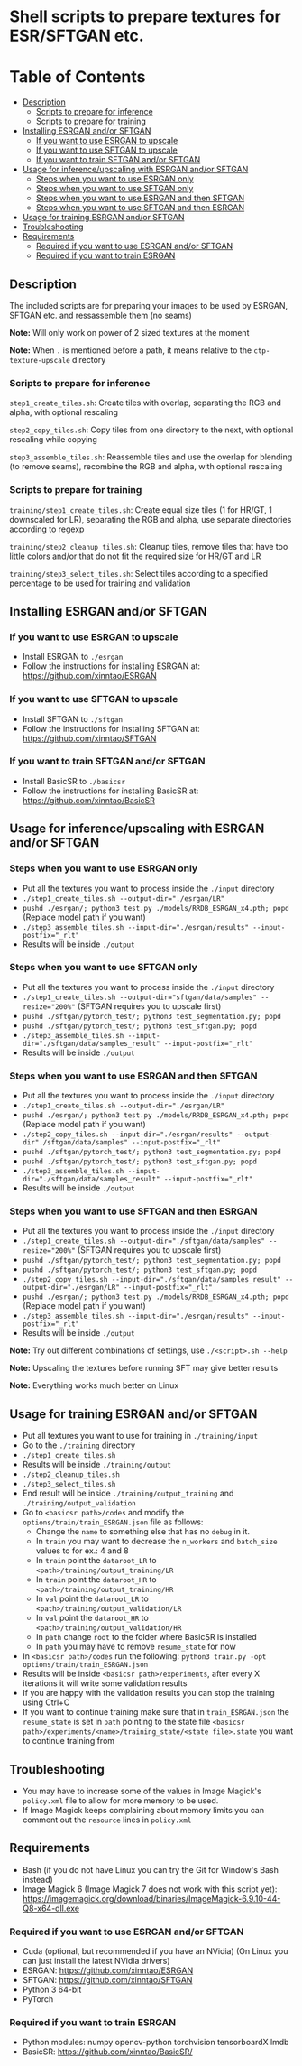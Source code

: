 # Shell scripts to prepare textures for ESR/SFTGAN etc.

Table of Contents
=================

  * [Description](#description)
     * [Scripts to prepare for inference](#scripts-to-prepare-for-inference)
     * [Scripts to prepare for training](#scripts-to-prepare-for-training)
  * [Installing ESRGAN and/or SFTGAN](#installing-esrgan-andor-sftgan)
     * [If you want to use ESRGAN to upscale](#if-you-want-to-use-esrgan-to-upscale)
     * [If you want to use SFTGAN to upscale](#if-you-want-to-use-sftgan-to-upscale)
     * [If you want to train SFTGAN and/or SFTGAN](#if-you-want-to-train-sftgan-andor-sftgan)
  * [Usage for inference/upscaling with ESRGAN and/or SFTGAN](#usage-for-inferenceupscaling-with-esrgan-andor-sftgan)
     * [Steps when you want to use ESRGAN only](#steps-when-you-want-to-use-esrgan-only)
     * [Steps when you want to use SFTGAN only](#steps-when-you-want-to-use-sftgan-only)
     * [Steps when you want to use ESRGAN and then SFTGAN](#steps-when-you-want-to-use-esrgan-and-then-sftgan)
     * [Steps when you want to use SFTGAN and then ESRGAN](#steps-when-you-want-to-use-sftgan-and-then-esrgan)
  * [Usage for training ESRGAN and/or SFTGAN](#usage-for-training-esrgan-andor-sftgan)
  * [Troubleshooting](#troubleshooting)
  * [Requirements](#requirements)
     * [Required if you want to use ESRGAN and/or SFTGAN](#required-if-you-want-to-use-esrgan-andor-sftgan)
     * [Required if you want to train ESRGAN](#required-if-you-want-to-train-esrgan)


## Description

The included scripts are for preparing your images to be used by ESRGAN, SFTGAN etc. and ressassemble them (no seams)

**Note:** Will only work on power of 2 sized textures at the moment

**Note:** When `.` is mentioned before a path, it means relative to the `ctp-texture-upscale` directory

### Scripts to prepare for inference ###
`step1_create_tiles.sh`: Create tiles with overlap, separating the RGB and alpha, with optional rescaling

`step2_copy_tiles.sh`: Copy tiles from one directory to the next, with optional rescaling while copying

`step3_assemble_tiles.sh`: Reassemble tiles and use the overlap for blending (to remove seams), recombine the RGB and alpha, with optional rescaling

### Scripts to prepare for training  ###
`training/step1_create_tiles.sh`: Create equal size tiles (1 for HR/GT, 1 downscaled for LR), separating the RGB and alpha, use separate directories according to regexp

`training/step2_cleanup_tiles.sh`: Cleanup tiles, remove tiles that have too little colors and/or that do not fit the required size for HR/GT and LR

`training/step3_select_tiles.sh`: Select tiles according to a specified percentage to be used for training and validation

## Installing ESRGAN and/or SFTGAN

### If you want to use ESRGAN to upscale

 - Install ESRGAN to `./esrgan`
 - Follow the instructions for installing ESRGAN at: https://github.com/xinntao/ESRGAN

### If you want to use SFTGAN to upscale

 - Install SFTGAN to `./sftgan`
 - Follow the instructions for installing SFTGAN at: https://github.com/xinntao/SFTGAN

### If you want to train SFTGAN and/or SFTGAN

 - Install BasicSR to `./basicsr`
 - Follow the instructions for installing BasicSR at: https://github.com/xinntao/BasicSR

## Usage for inference/upscaling with ESRGAN and/or SFTGAN

### Steps when you want to use ESRGAN only

  - Put all the textures you want to process inside the `./input` directory
  - `./step1_create_tiles.sh --output-dir="./esrgan/LR"`
  - `pushd ./esrgan/; python3 test.py ./models/RRDB_ESRGAN_x4.pth; popd` (Replace model path if you want)
  - `./step3_assemble_tiles.sh --input-dir="./esrgan/results" --input-postfix="_rlt"`
  - Results will be inside `./output`

### Steps when you want to use SFTGAN only

  - Put all the textures you want to process inside the `./input` directory
  - `./step1_create_tiles.sh --output-dir="sftgan/data/samples" --resize="200%"` (SFTGAN requires you to upscale first)
  - `pushd ./sftgan/pytorch_test/; python3 test_segmentation.py; popd`
  - `pushd ./sftgan/pytorch_test/; python3 test_sftgan.py; popd`
  - `./step3_assemble_tiles.sh --input-dir="./sftgan/data/samples_result" --input-postfix="_rlt"`
  - Results will be inside `./output`

### Steps when you want to use ESRGAN and then SFTGAN

  - Put all the textures you want to process inside the `./input` directory
  - `./step1_create_tiles.sh --output-dir="./esrgan/LR"`
  - `pushd ./esrgan/; python3 test.py ./models/RRDB_ESRGAN_x4.pth; popd` (Replace model path if you want)
  - `./step2_copy_tiles.sh --input-dir="./esrgan/results" --output-dir"./sftgan/data/samples" --input-postfix="_rlt"`
  - `pushd ./sftgan/pytorch_test/; python3 test_segmentation.py; popd`
  - `pushd ./sftgan/pytorch_test/; python3 test_sftgan.py; popd`
  - `./step3_assemble_tiles.sh --input-dir="./sftgan/data/samples_result" --input-postfix="_rlt"`
  - Results will be inside `./output`

### Steps when you want to use SFTGAN and then ESRGAN

  - Put all the textures you want to process inside the `./input` directory
  - `./step1_create_tiles.sh --output-dir="./sftgan/data/samples" --resize="200%"` (SFTGAN requires you to upscale first)
  - `pushd ./sftgan/pytorch_test/; python3 test_segmentation.py; popd`
  - `pushd ./sftgan/pytorch_test/; python3 test_sftgan.py; popd`
  - `./step2_copy_tiles.sh --input-dir="./sftgan/data/samples_result" --output-dir="./esrgan/LR" --input-postfix="_rlt"`
  - `pushd ./esrgan/; python3 test.py ./models/RRDB_ESRGAN_x4.pth; popd` (Replace model path if you want)
  - `./step3_assemble_tiles.sh --input-dir="./esrgan/results" --input-postfix="_rlt"`
  - Results will be inside `./output`

 **Note:** Try out different combinations of settings, use `./<script>.sh --help`
 
 **Note:** Upscaling the textures before running SFT may give better results
 
 **Note:** Everything works much better on Linux

## Usage for training ESRGAN and/or SFTGAN

 - Put all textures you want to use for training in `./training/input`
 - Go to the `./training` directory
 - `./step1_create_tiles.sh`
 - Results will be inside `./training/output`
 - `./step2_cleanup_tiles.sh`
 - `./step3_select_tiles.sh`
 - End result will be inside `./training/output_training` and `./training/output_validation`
 - Go to `<basicsr path>/codes` and modify the `options/train/train_ESRGAN.json` file as follows:
   - Change the `name` to something else that has no `debug` in it.
   - In `train` you may want to decrease the `n_workers` and `batch_size` values to for ex.: 4 and 8
   - In `train` point the `dataroot_LR` to `<path>/training/output_training/LR`
   - In `train` point the `dataroot_HR` to `<path>/training/output_training/HR`
   - In `val` point the `dataroot_LR` to `<path>/training/output_validation/LR`
   - In `val` point the `dataroot_HR` to `<path>/training/output_validation/HR`
   - In `path` change `root` to the folder where BasicSR is installed
   - In `path` you may have to remove `resume_state` for now
 - In `<basicsr path>/codes` run the following: `python3 train.py -opt options/train/train_ESRGAN.json`
 - Results will be inside `<basicsr path>/experiments`, after every X iterations it will write some validation results
 - If you are happy with the validation results you can stop the training using Ctrl+C
 - If you want to continue training make sure that in `train_ESRGAN.json` the `resume_state` is set in `path` pointing to the state file `<basicsr path>/experiments/<name>/training_state/<state file>.state` you want to continue training from
 
## Troubleshooting

- You may have to increase some of the values in Image Magick's `policy.xml` file to allow for more memory to be used.
- If Image Magick keeps complaining about memory limits you can comment out the `resource` lines in `policy.xml`

## Requirements
 - Bash (if you do not have Linux you can try the Git for Window's Bash instead)
 - Image Magick 6 (Image Magick 7 does not work with this script yet): https://imagemagick.org/download/binaries/ImageMagick-6.9.10-44-Q8-x64-dll.exe

### Required if you want to use ESRGAN and/or SFTGAN
 - Cuda (optional, but recommended if you have an NVidia) (On Linux you can just install the latest NVidia drivers)
 - ESRGAN: https://github.com/xinntao/ESRGAN
 - SFTGAN: https://github.com/xinntao/SFTGAN
 - Python 3 64-bit
 - PyTorch
 
### Required if you want to train ESRGAN
 - Python modules: numpy opencv-python torchvision tensorboardX lmdb
 - BasicSR: https://github.com/xinntao/BasicSR/

